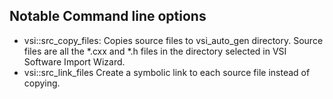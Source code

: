 ## Notable Command line options


 - vsi::src_copy_files:
		Copies source files to vsi_auto_gen directory. Source files are all the *.cxx and *.h files in the directory selected in VSI Software Import Wizard.
 - vsi::src_link_files
		Create a symbolic link to  each source file instead of copying.
